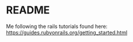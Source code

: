 # README

Me following the rails tutorials found here:
https://guides.rubyonrails.org/getting_started.html


